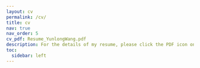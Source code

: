 ```yaml
---
layout: cv
permalink: /cv/
title: cv
nav: true
nav_order: 5
cv_pdf: Resume_YunlongWang.pdf
description: For the details of my resume, please click the PDF icon on the right.
toc:
  sidebar: left
---
```

